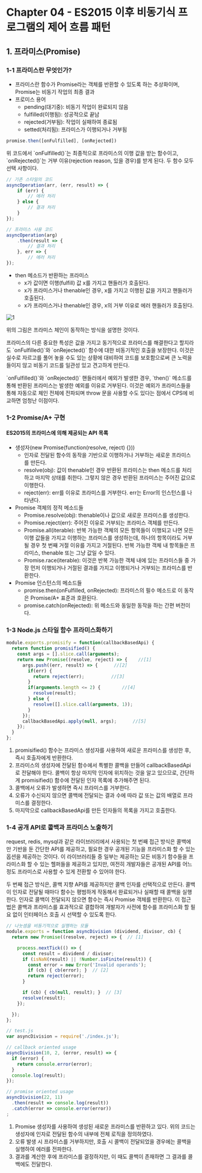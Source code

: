 # Chapter 04 - ES2015 이후 비동기식 프로그램의 제어 흐름 패턴

## 1. 프라미스(Promise)

### 1-1 프라미스란 무엇인가?

- 프라미스란 함수가 Promise라는 객체를 반환할 수 있도록 하는 추상화이며, Promise는 비동기 작업의 최종 결과
- 프로미스 용어
  - pending(대기중): 비동기 작업이 완료되지 않음
  - fulfilled(이행됨): 성공적으로 끝남
  - rejected(거부됨): 작업이 실패하여 종료됨
  - setted(처리됨): 프라미스가 이행되거나 거부됨

```javascript
promise.then([onFulfilled], [onRejected])
```

<p>
    위 코드에서 `onFulfilled()`는 최종적으로 프라미스의 이행 값을 받는 함수이고, `onRejected()`는 거부 이유(rejection reason, 있을 경우)를 받게 된다. 두 함수 모두 선택 사항이다.
</p>

```javascript
// 기존 스타일의 코드
asyncOperation(arr, (err, result) => {
    if (err) {
        // 에러 처리
    } else {
        // 결과 처리
    }
});

// 프라미스 사용 코드
asyncOperation(arg)
    .then(result => {
        // 결과 처리
    }, err => {
        // 에러 처리
});
```

- then 메소드가 반환하는 프라미스
  - x가 값이면 이행(fulfill) 값 x를 가지고 핸들러가 호출된다.
  - x가 프라미스거나 thenable인 경우, x를 가지고 이행된 값을 가지고 핸들러가 호출된다.
  - x가 프라미스거나 thenable인 경우, x의 거부 이유로 에러 핸들러가 호출된다.

![1](https://user-images.githubusercontent.com/38815618/103156251-082cb880-47ea-11eb-9756-75460b5fcbfc.PNG)

<p>
    위의 그림은 프라미스 체인이 동작하는 방식을 설명한 것이다.
</p>

<p>
    프라미스의 다른 중요한 특성은 값을 가지고 동기적으로 프라미스를 해결한다고 할지라도 `onFulfilled()`와 `onRejected()` 함수에 대한 비동기적인 호출을 보장한다. 이것은 실수로 자르고를 풀어 놓을 수도 있는 상황에 대비하여 코드를 보호함으로써 큰 노력을 들이지 않고 비동기 코드를 일관성 있고 견고하게 만든다.
</p>

<p>
    `onFulfilled()`와 `onRejected()` 핸들러에서 예외가 발생한 경우, `then()` 메소드를 통해 반환된 프라미스는 발생한 예외를 이유로 거부된다. 이것은 예외가 프라미스들을 통해 자동으로 체인 전체에 전파되며 throw 문을 사용할 수도 있다는 점에서 CPS에 비교하면 엄청난 이점이다.
</p>

### 1-2 Promise/A+ 구현

#### ES2015의 프라미스에 의해 제공되는 API 목록

- 생성자(new Promise(function(resolve, reject) {}))
  - 인자로 전달된 함수의 동작을 기반으로 이행하거나 거부하는 새로운 프라미스를 만든다.
  - resolve(obj): 값이 thenable인 경우 반환된 프라미스는 then 메소드를 처리하고 마지막 상태를 취한다. 그렇지 않은 경우 반환된 프라미스는 주어진 값으로 이행한다.
  - reject(err): err를 이유로 프라미스를 거부한다. err는 Error의 인스턴스를 나타낸다.
- Promise 객체의 정적 메소드들
  - Promise.resolve(obj): thenable이나 값으로 새로운 프라미스를 생성한다.
  - Promise.reject(err): 주어진 이유로 거부되는 프라미스 객체를 만든다.
  - Promise.all(iterable): 반복 가능한 객체의 모든 항목들이 이행되고 나면 모든 이행 값들을 가지고 이행하는 프라미스를 생성하는데, 하나의 항목이라도 거부될 경우 첫 번째 거절 이유를 가지고 거절된다. 반복 가능한 객체 내 항목들은 프라미스, thenable 또는 그냥 값일 수 있다.
  - Promise.race(iterable): 이것은 반복 가능한 객체 내에 있는 프라미스들 중 가장 먼저 이행되거나 거절된 결과를 가지고 이행되거나 거부되는 프라미스를 반환한다.
- Promise 인스턴스의 메소드들
  - promise.then(onFulfilled, onRejected): 프라미스의 필수 메소드로 이 동작은 Promise/A+ 표준과 호환된다.
  - promise.catch(onRejected): 위 메소드와 동일한 동작을 하는 간편 버전이다.

### 1-3 Node.js 스타일 함수 프라미스화하기

```javascript
module.exports.promisify = function(callbackBasedApi) {
  return function promisified() {
    const args = [].slice.call(arguments);
    return new Promise((resolve, reject) => {    //[1]
      args.push((err, result) => {      //[2]
        if(err) {
          return reject(err);          //[3]
        }
        if(arguments.length <= 2) {        //[4]
          resolve(result);
        } else {
          resolve([].slice.call(arguments, 1));
        }
      });
      callbackBasedApi.apply(null, args);      //[5]
    });
  }
};
```

1. promisified() 함수는 프라미스 생성자를 사용하여 새로운 프라미스를 생성한 후, 즉시 호출자에게 반환한다.
2. 프라미스의 생성자에 전달된 함수에서 특별한 콜백을 만들어 callbackBasedApi로 전달해야 한다. 콜백이 항상 마지막 인자에 위치하는 것을 알고 있으므로, 간단하게 promisified() 함수에 전달된 인자 목록에 추가해주면 된다.
3. 콜백에서 오류가 발생하면 즉시 프라미스를 거부한다.
4. 오류가 수신되지 않으면 콜백에 전달되는 결과 수에 따라 값 또는 값의 배열로 프라미스를 결정한다.
5. 마지막으로 callbackBasedApi를 만든 인자들의 목록을 가지고 호출한다.

### 1-4 공개 API로 콜백과 프라미스 노출하기

<p>
    request, redis, mysql과 같은 라이브러리에서 사용되는 첫 번째 접근 방식은 콜백에만 기반을 둔 간단한 API를 제공하고, 필요한 경우 공개된 기능을 프라미스화 할 수 있는 옵션을 제공하는 것이다. 이 라이브러리들 중 일부는 제공하는 모든 비동기 함수들을 프라미스화 할 수 있는 헬퍼들을 제공하고 있지만, 여전히 개발자들은 공개된 API를 어느 정도 프라미스로 사용할 수 있게 전환할 수 있어야 한다.
</p>

<p>
    두 번째 접근 방식은, 콜백 지향 API를 제공하지만 콜백 인자를 선택적으로 만든다. 콜백이 인자로 전달될 때마다 함수는 평범하게 작동해서 완료되거나 실패할 때 콜백을 실행한다. 인자로 콜백이 전달되지 않으면 함수는 즉시 Promise 객체를 반환한다. 이 접근법은 콜백과 프라미스를 효과적으로 결합하여 개발자가 사전에 함수를 프라미스화 할 필요 없이 인터페이스 호출 시 선택할 수 있도록 한다.
</p>

```javascript
// 나눗셈을 비동기적으로 실행하는 모듈
module.exports = function asyncDivision (dividend, divisor, cb) {
  return new Promise((resolve, reject) => {  // [1]

    process.nextTick(() => {
      const result = dividend / divisor;
      if (isNaN(result) || !Number.isFinite(result)) {
        const error = new Error('Invalid operands');
        if (cb) { cb(error); }  // [2]
        return reject(error);
      }

      if (cb) { cb(null, result); }  // [3]
      resolve(result);
    });

  });
};

// test.js
var asyncDivision = require('./index.js');

// callback oriented usage
asyncDivision(10, 2, (error, result) => {
  if (error) {
    return console.error(error);
  }
  console.log(result);
});

// promise oriented usage
asyncDivision(22, 11)
  .then(result => console.log(result))
  .catch(error => console.error(error))
;
```

1. Promise 생성자를 사용하여 생성된 새로운 프라미스를 반환하고 있다. 위의 코드는 생성자에 인자로 전달된 함수의 내부에 전체 로직을 정의하였다.
2. 오류 발생 시 프라미스를 거부하지만, 호출 시 콜백이 전달되었을 경우에는 콜백을 실행하여 에러를 전파한다.
3. 결과를 계산한 후에 프라미스를 결정하지만, 이 때도 콜백이 존재하면 그 결과를 콜백에도 전달한다.
